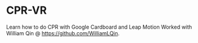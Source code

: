 # CPR-VR
Learn how to do CPR with Google Cardboard and Leap Motion
Worked with William Qin @ https://github.com/WilliamLQin.
